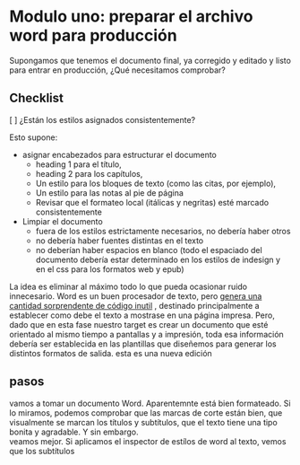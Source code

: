 # Modulo uno: preparar el archivo word para producción

Supongamos que tenemos el documento final, ya corregido y editado y listo para entrar en producción, ¿Qué necesitamos comprobar?

## Checklist

[ ] ¿Están los estilos asignados consistentemente?

Esto supone:
- asignar encabezados para estructurar el documento 
  - heading 1 para el título, 
  - heading 2 para los capítulos, 
  - Un estilo para los bloques de texto (como las citas, por ejemplo), 
  - Un estilo para las notas al pie de página
  - Revisar que el formateo local (itálicas y negritas) esté marcado consistentemente
- Limpiar el documento
  - fuera de los estilos estrictamente necesarios, no debería haber otros
  - no debería haber fuentes distintas en el texto
  - no deberían haber espacios en blanco (todo el espaciado del documento debería estar determinado en los estilos de indesign y en el css para los formatos web y epub)

La idea es eliminar al máximo todo lo que pueda ocasionar ruido innecesario. Word es un buen procesador de texto, pero [genera una cantidad sorprendente de código inutil](https://slate.com/technology/2012/04/microsoft-word-is-cumbersome-inefficient-and-obsolete-its-time-for-it-to-die.html)
, destinado principalmente a establecer como debe el texto a mostrase en una página impresa. Pero, dado que en esta fase nuestro target es crear un documento que esté orientado al mismo tiempo a pantallas y a impresión, toda esa información debería ser establecida en las plantillas que diseñemos para generar los distintos formatos de salida. 
esta es una nueva edición

## pasos

vamos a tomar un documento Word. Aparentemnte está bien formateado. Si lo miramos, podemos comprobar que las marcas de corte están bien, que visualmente se marcan los títulos y subtítulos, que el texto tiene una tipo bonita y agradable. Y sin embargo.    
veamos mejor. Si aplicamos el inspector de estílos de word al texto, vemos que los subtítulos 
